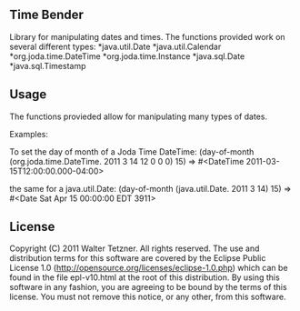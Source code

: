 Time Bender
-----------

Library for manipulating dates and times. The functions provided work on several different types:
*java.util.Date
*java.util.Calendar
*org.joda.time.DateTime
*org.joda.time.Instance
*java.sql.Date
*java.sql.Timestamp

Usage
-----

The functions provieded allow for manipulating many types of dates.

Examples:

To set the day of month of a Joda Time DateTime:
    (day-of-month (org.joda.time.DateTime. 2011 3 14 12 0 0 0) 15)
    => #<DateTime 2011-03-15T12:00:00.000-04:00>

the same for a java.util.Date:
    (day-of-month (java.util.Date. 2011 3 14) 15)
    => #<Date Sat Apr 15 00:00:00 EDT 3911>

License
-------

Copyright (C) 2011 Walter Tetzner. All rights reserved.
The use and distribution terms for this software are covered by the
Eclipse Public License 1.0 (http://opensource.org/licenses/eclipse-1.0.php)
which can be found in the file epl-v10.html at the root of this distribution.
By using this software in any fashion, you are agreeing to be bound by
the terms of this license.
You must not remove this notice, or any other, from this software.
